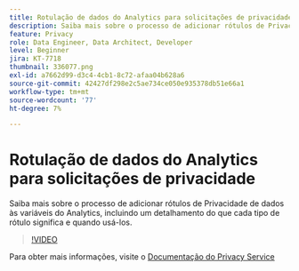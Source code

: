 ```yaml
---
title: Rotulação de dados do Analytics para solicitações de privacidade
description: Saiba mais sobre o processo de adicionar rótulos de Privacidade de dados às variáveis do Analytics, incluindo um detalhamento do que cada tipo de rótulo significa e quando usá-los.
feature: Privacy
role: Data Engineer, Data Architect, Developer
level: Beginner
jira: KT-7718
thumbnail: 336077.png
exl-id: a7662d99-d3c4-4cb1-8c72-afaa04b628a6
source-git-commit: 42427df298e2c5ae734ce050e935378db51e66a1
workflow-type: tm+mt
source-wordcount: '77'
ht-degree: 7%

---
```


# Rotulação de dados do Analytics para solicitações de privacidade

Saiba mais sobre o processo de adicionar rótulos de Privacidade de dados às variáveis do Analytics, incluindo um detalhamento do que cada tipo de rótulo significa e quando usá-los.

>[!VIDEO](https://video.tv.adobe.com/v/336077?quality=12&learn=on)

Para obter mais informações, visite o [Documentação do Privacy Service](https://experienceleague.adobe.com/docs/experience-platform/privacy/home.html?lang=pt-BR)